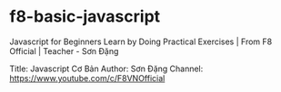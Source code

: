 # f8-basic-javascript
Javascript for Beginners Learn by Doing Practical Exercises | From F8 Official | Teacher - Sơn Đặng

Title: Javascript Cơ Bản
Author: Sơn Đặng
Channel: https://www.youtube.com/c/F8VNOfficial
